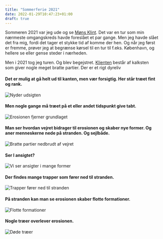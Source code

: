 ```yaml
---
title: "Sommerferie 2021"
date: 2022-01-29T10:47:23+01:00
draft: true
---
```


Sommeren 2021 var jeg ude og se [Møns Klint](https://moensklint.dk/). Det var en tur som min nærmeste
omgangskreds havde foreslået et par gange. Men jeg havde slået det fra mig,
fordi det tager et stykke tid af komme der hen. Og når jeg først er fremme,
prøver jeg at begrænse kørsel til en tur til f.eks. København, og hellere
se eller gense steder i nærheden.

Men i 2021 tog jeg turen. Og blev begejstret. [Klienten](https://da.wikipedia.org/wiki/M%C3%B8ns_Klint)
består af kalksten som giver nogle meget bratte partier. Der er et rigt dyreliv

#### Det er mulig at gå helt ud til kanten, men vær forsigtig. Her står træet fint og rank.

![Nyder udsigten](IMG_1723.jpeg "Træerne bider sig fast")


#### Men nogle gange må træet på et eller andet tidspunkt give tabt.

![Erosionen fjerner grundlaget](IMG_1702.jpeg "Men træet må give tabt på et tidspunkt")


#### Man ser hvordan vejret bidrager til erosionen og skaber nye former. Og aner menneskerne nede på stranden. Og sejlbåde.

![Bratte partier nedbrudt af vejret](IMG_1720.jpeg "Bratte partier")


#### Ser I ansigtet?

![Vi ser ansigter i mange former](IMG_1722.jpeg "Stenansigt")


#### Der findes mange trapper som fører ned til stranden.

![Trapper fører ned til stranden](IMG_1707.jpeg "Gode muligheder for at komme ned til stranden")


#### På stranden kan man se erosionen skaber flotte formationer.

![Flotte formationer](IMG_1710.jpeg "Erosion")


#### Nogle træer overlever erosionen.

![Døde træer](IMG_1683.jpeg "Døde træer")
